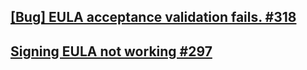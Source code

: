 ## [[Bug] EULA acceptance validation fails. #318](https://github.com/AchetaGames/Epic-Asset-Manager/issues/318)

## [Signing EULA not working #297](https://github.com/AchetaGames/Epic-Asset-Manager/issues/297)
